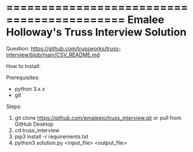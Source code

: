===========================================
Emalee Holloway's Truss Interview Solution
===========================================

Question: https://github.com/trussworks/truss-interview/blob/main/CSV_README.md

How to Install:

Prerequisites:
- python 3.x.x
- git

Steps:

1. git clone https://github.com/emaleejo/truss_interview.git or pull from GitHub Desktop
2. cd truss_interview
3. pip3 install -r requirements.txt
4. python3 solution.py <input_file> <output_file>
